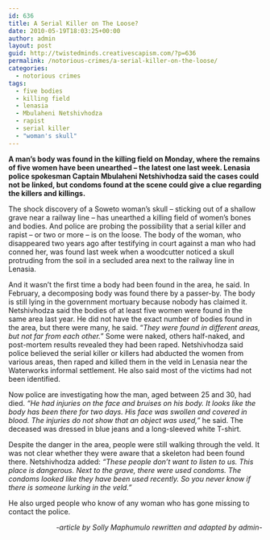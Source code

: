 ```yaml
---
id: 636
title: A Serial Killer on The Loose?
date: 2010-05-19T18:03:25+00:00
author: admin
layout: post
guid: http://twistedminds.creativescapism.com/?p=636
permalink: /notorious-crimes/a-serial-killer-on-the-loose/
categories:
  - notorious crimes
tags:
  - five bodies
  - killing field
  - lenasia
  - Mbulaheni Netshivhodza
  - rapist
  - serial killer
  - "woman's skull"
---
```

<p class="dropcap-first">
  <strong>A man&#8217;s body was found in the killing field on Monday, where the remains of five women have been unearthed &#8211; the latest one last week. Lenasia police spokesman Captain Mbulaheni Netshivhodza said the cases could not be linked, but condoms found at the scene could give a clue regarding the killers and killings.</strong>
</p>

The shock discovery of a Soweto woman&#8217;s skull &#8211; sticking out of a shallow grave near a railway line &#8211; has unearthed a killing field of women&#8217;s bones and bodies. And police are probing the possibility that a serial killer and rapist &#8211; or two or more &#8211; is on the loose. The body of the woman, who disappeared two years ago after testifying in court against a man who had conned her, was found last week when a woodcutter noticed a skull protruding from the soil in a secluded area next to the railway line in Lenasia.

And it wasn&#8217;t the first time a body had been found in the area, he said. In February, a decomposing body was found there by a passer-by. The body is still lying in the government mortuary because nobody has claimed it. Netshivhodza said the bodies of at least five women were found in the same area last year. He did not have the exact number of bodies found in the area, but there were many, he said. &#8220;_They were found in different areas, but not far from each other._&#8221; Some were naked, others half-naked, and post-mortem results revealed they had been raped. Netshivhodza said police believed the serial killer or killers had abducted the women from various areas, then raped and killed them in the veld in Lenasia near the Waterworks informal settlement. He also said most of the victims had not been identified.

Now police are investigating how the man, aged between 25 and 30, had died. _&#8220;He had injuries on the face and bruises on his body. It looks like the body has been there for two days. His face was swollen and covered in blood. The injuries do not show that an object was used,&#8221;_ he said. The deceased was dressed in blue jeans and a long-sleeved white T-shirt.

Despite the danger in the area, people were still walking through the veld. It was not clear whether they were aware that a skeleton had been found there. Netshivhodza added: _&#8220;These people don&#8217;t want to listen to us. This place is dangerous. Next to the grave, there were used condoms. The condoms looked like they have been used recently. So you never know if there is someone lurking in the veld.&#8221;_

He also urged people who know of any woman who has gone missing to contact the police.

<p style="text-align: right;">
  <em>-article by Solly Maphumulo rewritten and adapted by admin-</em><em></em>
</p>